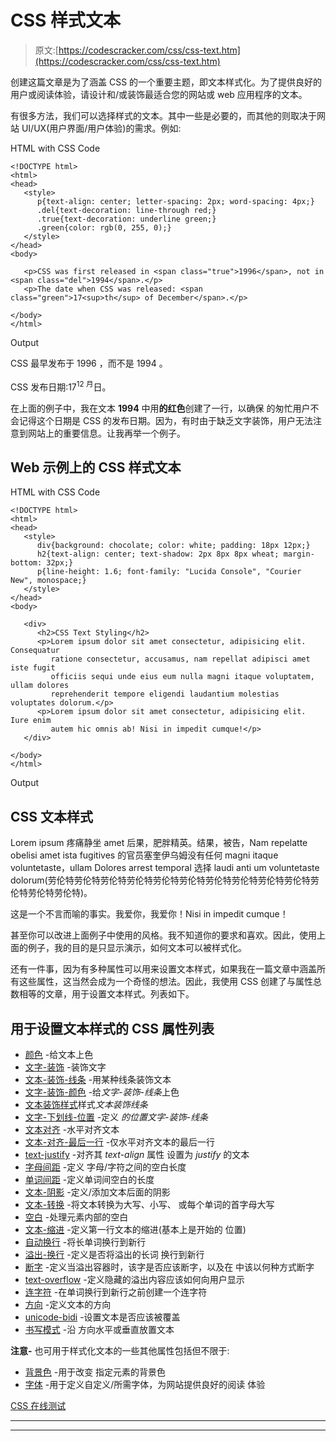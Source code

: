 # CSS 样式文本

> 原文:[https://codescracker.com/css/css-text.htm](https://codescracker.com/css/css-text.htm)

创建这篇文章是为了涵盖 CSS 的一个重要主题，即文本样式化。为了提供良好的用户或阅读体验，请设计和/或装饰最适合您的网站或 web 应用程序的文本。

有很多方法，我们可以选择样式的文本。其中一些是必要的，而其他的则取决于网站 UI/UX(用户界面/用户体验)的需求。例如:

HTML with CSS Code

```
<!DOCTYPE html>
<html>
<head>
   <style>
      p{text-align: center; letter-spacing: 2px; word-spacing: 4px;}
      .del{text-decoration: line-through red;}
      .true{text-decoration: underline green;}
      .green{color: rgb(0, 255, 0);}
   </style>
</head>
<body>

   <p>CSS was first released in <span class="true">1996</span>, not in <span class="del">1994</span>.</p>
   <p>The date when CSS was released: <span class="green">17<sup>th</sup> of December</span>.</p>

</body>
</html>
```

Output

CSS 最早发布于 1996 ，而不是 1994 。

CSS 发布日期:17<sup>12 月</sup>日。

在上面的例子中，我在文本 **1994** 中用**的红色**创建了一行，以确保 的匆忙用户不会记得这个日期是 CSS 的发布日期。因为，有时由于缺乏文字装饰，用户无法注意到网站上的重要信息。让我再举一个例子。

## Web 示例上的 CSS 样式文本

HTML with CSS Code

```
<!DOCTYPE html>
<html>
<head>
   <style>
      div{background: chocolate; color: white; padding: 18px 12px;}
      h2{text-align: center; text-shadow: 2px 8px 8px wheat; margin-bottom: 32px;}
      p{line-height: 1.6; font-family: "Lucida Console", "Courier New", monospace;}
   </style>
</head>
<body>

   <div>
      <h2>CSS Text Styling</h2>
      <p>Lorem ipsum dolor sit amet consectetur, adipisicing elit. Consequatur
         ratione consectetur, accusamus, nam repellat adipisci amet iste fugit
         officiis sequi unde eius eum nulla magni itaque voluptatem, ullam dolores
         reprehenderit tempore eligendi laudantium molestias voluptates dolorum.</p>
      <p>Lorem ipsum dolor sit amet consectetur, adipisicing elit. Iure enim
         autem hic omnis ab! Nisi in impedit cumque!</p>
   </div>

</body>
</html>
```

Output

## CSS 文本样式

Lorem ipsum 疼痛静坐 amet 后果，肥胖精英。结果，被告，Nam repelatte obelisi amet ista fugitives 的官员塞奎伊乌姆没有任何 magni itaque voluntetaste，ullam Dolores arrest temporal 选择 laudi anti um voluntetaste dolorum(劳伦特劳伦特劳伦特劳伦特劳伦特劳伦特劳伦特劳伦特劳伦特劳伦特劳伦特劳伦特劳伦特)。

这是一个不言而喻的事实。我爱你，我爱你！Nisi in impedit cumque！

甚至你可以改进上面例子中使用的风格。我不知道你的要求和喜欢。因此，使用上面的例子，我的目的是只显示演示，如何文本可以被样式化。

还有一件事，因为有多种属性可以用来设置文本样式，如果我在一篇文章中涵盖所有这些属性，这当然会成为一个奇怪的想法。因此，我使用 CSS 创建了与属性总数相等的文章，用于设置文本样式。列表如下。

## 用于设置文本样式的 CSS 属性列表

*   [颜色](/css/css-color.htm) -给文本上色
*   [文字-装饰](/css/css-text-decoration.htm) -装饰文字
*   [文本-装饰-线条](/css/css-text-decoration-line.htm) -用某种线条装饰文本
*   [文字-装饰-颜色](/css/css-text-decoration-color.htm) -给*文字-装饰-线条*上色
*   [文本装饰样式](/css/css-text-decoration-style.htm)样式*文本装饰线条*
*   [文字-下划线-位置](/css/css-text-underline-position.htm) -定义 *的位置文字-装饰-线条*
*   [文本对齐](/css/css-text-align.htm) -水平对齐文本
*   [文本-对齐-最后一行](/css/css-text-align-last.htm) -仅水平对齐文本的最后一行
*   [text-justify](/css/css-text-justify.htm) -对齐其 *text-align* 属性 设置为 *justify* 的文本
*   [字母间距](/css/css-letter-spacing.htm) -定义 字母/字符之间的空白长度
*   [单词间距](/css/css-word-spacing.htm) -定义单词间空白的长度
*   [文本-阴影](/css/css-text-shadow.htm) -定义/添加文本后面的阴影
*   [文本-转换](/css/css-text-transform.htm) -将文本转换为大写、小写、 或每个单词的首字母大写
*   [空白](/css/css-white-space.htm) -处理元素内部的空白
*   [文本-缩进](/css/css-text-indent.htm) -定义第一行文本的缩进(基本上是开始的 位置)
*   [自动换行](/css/css-word-wrap.htm) -将长单词换行到新行
*   [溢出-换行](/css/css-overflow-wrap.htm) -定义是否将溢出的长词 换行到新行
*   [断字](/css/css-word-break.htm) -定义当溢出容器时，该字是否应该断字，以及在 中该以何种方式断字
*   [text-overflow](/css/css-text-overflow.htm) -定义隐藏的溢出内容应该如何向用户显示
*   [连字符](/css/css-hyphens.htm) -在单词换行到新行之前创建一个连字符
*   [方向](/css/css-direction.htm) -定义文本的方向
*   [unicode-bidi](/css/css-unicode-bidi.htm) -设置文本是否应该被覆盖
*   [书写模式](/css/css-writing-mode.htm) -沿 方向水平或垂直放置文本

**注意-** 也可用于样式化文本的一些其他属性包括但不限于:

*   [背景色](/css/css-background-color.htm) -用于改变 指定元素的背景色
*   [字体](/css/css-fonts.htm) -用于定义自定义/所需字体，为网站提供良好的阅读 体验

[CSS 在线测试](/exam/showtest.php?subid=5)

* * *

* * *